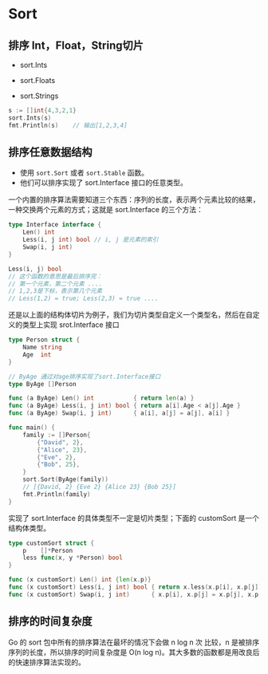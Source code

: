 # Sort

## 排序 Int，Float，String切片

* sort.Ints

* sort.Floats

* sort.Strings

```go
s := []int{4,3,2,1}
sort.Ints(s)
fmt.Println(s)    // 输出[1,2,3,4]
```

## 排序任意数据结构

- 使用 `sort.Sort` 或者 `sort.Stable` 函数。
- 他们可以排序实现了 sort.Interface 接口的任意类型。

一个内置的排序算法需要知道三个东西：序列的长度，表示两个元素比较的结果，一种交换两个元素的方式；这就是 sort.Interface 的三个方法：

```go
type Interface interface {
    Len() int
    Less(i, j int) bool // i, j 是元素的索引
    Swap(i, j int)
}
```

```go
Less(i, j) bool
// 这个函数的意思是最后排序完：
// 第一个元素，第二个元素 ....
// 1,2,3是下标，表示第几个元素
// Less(1,2) = true; Less(2,3) = true ....
```

还是以上面的结构体切片为例子，我们为切片类型自定义一个类型名，然后在自定义的类型上实现 srot.Interface 接口

```go
type Person struct {
    Name string
    Age  int
}

// ByAge 通过对age排序实现了sort.Interface接口
type ByAge []Person

func (a ByAge) Len() int           { return len(a) }
func (a ByAge) Less(i, j int) bool { return a[i].Age < a[j].Age }
func (a ByAge) Swap(i, j int)      { a[i], a[j] = a[j], a[i] }

func main() {
    family := []Person{
        {"David", 2},
        {"Alice", 23},
        {"Eve", 2},
        {"Bob", 25},
    }
    sort.Sort(ByAge(family)) 
    // [{David, 2} {Eve 2} {Alice 23} {Bob 25}]
    fmt.Println(family)
}
```

实现了 sort.Interface 的具体类型不一定是切片类型；下面的 customSort 是一个结构体类型。

```go
type customSort struct {
    p    []*Person
    less func(x, y *Person) bool
}

func (x customSort) Len() int {len(x.p)}
func (x customSort) Less(i, j int) bool { return x.less(x.p[i], x.p[j]) }
func (x customSort) Swap(i, j int)      { x.p[i], x.p[j] = x.p[j], x.p[i] }
```

## 排序的时间复杂度

Go 的 sort 包中所有的排序算法在最坏的情况下会做 n log n 次 比较，n 是被排序序列的长度，所以排序的时间复杂度是 O(n log n)。其大多数的函数都是用改良后的快速排序算法实现的。
